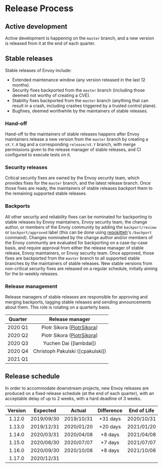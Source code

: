 # Release Process

## Active development

Active development is happening on the `master` branch, and a new version is released from it
at the end of each quarter.

## Stable releases

Stable releases of Envoy include:

* Extended maintenance window (any version released in the last 12 months).
* Security fixes backported from the `master` branch (including those deemed not worthy
  of creating a CVE).
* Stability fixes backported from the `master` branch (anything that can result in a crash,
  including crashes triggered by a trusted control plane).
* Bugfixes, deemed worthwhile by the maintainers of stable releases.

### Hand-off

Hand-off to the maintainers of stable releases happens after Envoy maintainers release a new
version from the `master` branch by creating a `vX.Y.0` tag and a corresponding `release/vX.Y`
branch, with merge permissions given to the release manager of stable releases, and CI configured
to execute tests on it.

### Security releases

Critical security fixes are owned by the Envoy security team, which provides fixes for the
`master` branch, and the latest release branch. Once those fixes are ready, the maintainers
of stable releases backport them to the remaining supported stable releases.

### Backports

All other security and reliability fixes can be nominated for backporting to stable releases
by Envoy maintainers, Envoy security team, the change author, or members of the Envoy community
by adding the `backport/review` or `backport/approved` label (this can be done using [repokitteh]'s
`/backport` command). Changes nominated by the change author and/or members of the Envoy community
are evaluated for backporting on a case-by-case basis, and require approval from either the release
manager of stable release, Envoy maintainers, or Envoy security team. Once approved, those fixes
are backported from the `master` branch to all supported stable branches by the maintainers of
stable releases. New stable versions from non-critical security fixes are released on a regular
schedule, initially aiming for the bi-weekly releases.

### Release management

Release managers of stable releases are responsible for approving and merging backports, tagging
stable releases and sending announcements about them. This role is rotating on a quarterly basis.

| Quarter |       Release manager            |
|:-------:|:--------------------------------:|
| 2020 Q1 | Piotr Sikora ([PiotrSikora])     |
| 2020 Q2 | Piotr Sikora ([PiotrSikora])     |
| 2020 Q3 | Yuchen Dai ([lambdai])           |
| 2020 Q4 | Christoph Pakulski ([cpakulski]) |
| 2021 Q1 |                                  |

## Release schedule

In order to accommodate downstream projects, new Envoy releases are produced on a fixed release
schedule (at the end of each quarter), with an acceptable delay of up to 2 weeks, with a hard
deadline of 3 weeks.

| Version |  Expected  |   Actual   | Difference | End of Life |
|:-------:|:----------:|:----------:|:----------:|:-----------:|
| 1.12.0  | 2019/09/30 | 2019/10/31 |  +31 days  | 2020/10/31  |
| 1.13.0  | 2019/12/31 | 2020/01/20 |  +20 days  | 2021/01/20  |
| 1.14.0  | 2020/03/31 | 2020/04/08 |   +8 days  | 2021/04/08  |
| 1.15.0  | 2020/06/30 | 2020/07/07 |   +7 days  | 2021/07/07  |
| 1.16.0  | 2020/09/30 | 2020/10/08 |   +8 days  | 2021/10/08  |
| 1.17.0  | 2020/12/31 |            |            |             |


[repokitteh]: https://github.com/repokitteh
[PiotrSikora]: https://github.com/PiotrSikora
